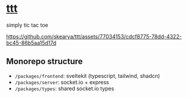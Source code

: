 # [ttt](https://skearyttt.vercel.app/)

simply tic tac toe

https://github.com/skearya/ttt/assets/77034153/cdcf8775-78dd-4322-bc45-86b5aa15d17d

## Monorepo structure

- `/packages/frontend`: sveltekit (typescript, tailwind, shadcn)
- `/packages/server`: socket.io + express
- `/packages/types`: shared socket.io types
